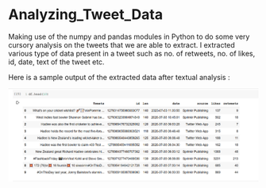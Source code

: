 # Analyzing_Tweet_Data
Making use of the numpy and pandas modules in Python to do some very cursory analysis on the tweets that we are able to extract. 
I extracted various type of data present in a tweet such as no. of retweets, no. of likes, id, date, text of the tweet etc.

Here is a sample output of the extracted data after textual analysis :

![](tweet_analysis.png)
